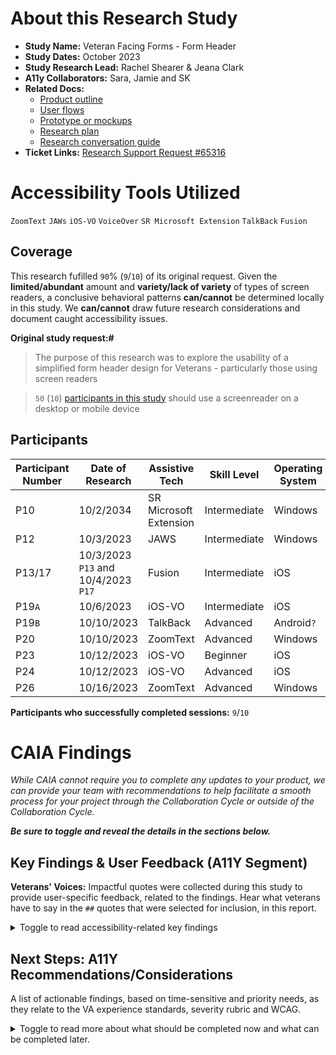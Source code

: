 # About this Research Study
- **Study Name:** Veteran Facing Forms - Form Header
- **Study Dates:** October 2023
- **Study Research Lead:** Rachel Shearer & Jeana Clark
- **A11y Collaborators:** Sara, Jamie and SK
- **Related Docs:**
    - [Product outline](https://github.com/department-of-veterans-affairs/VA.gov-team-forms/blob/main/research/2023-09-form-header-usability-testing/Product%20Outline.md)
    - [User flows](https://staging.va.gov/authorization-to-disclose-alternate/introduction)
    - [Prototype or mockups](https://staging.va.gov/authorization-to-disclose-alternate/introduction)
    - [Research plan](https://github.com/department-of-veterans-affairs/VA.gov-team-forms/blob/main/research/2023-09-form-header-usability-testing/research-plan.md)
    - [Research conversation guide](https://github.com/department-of-veterans-affairs/VA.gov-team-forms/blob/main/research/2023-09-form-header-usability-testing/conversation-guide.md)
- **Ticket Links:** [Research Support Request #65316](https://github.com/department-of-veterans-affairs/va.gov-team/issues/65316)

# Accessibility Tools Utilized
`ZoomText` `JAWs` `iOS-VO` `VoiceOver` `SR Microsoft Extension` `TalkBack` `Fusion` 

## Coverage
This research fufilled `90`% (`9`/`10`) of its original request. Given the **limited/abundant** amount and **variety/lack of variety** of types of screen readers, a conclusive behavioral patterns **can/cannot** be determined locally in this study. We **can/cannot** draw future research considerations and document caught accessibility issues.

**Original study request:#**
> The purpose of this research was to explore the usability of a simplified form header design for Veterans - particularly those using screen readers

> `50` (`10`) [participants in this study](https://github.com/department-of-veterans-affairs/VA.gov-team-forms/blob/main/research/2023-09-form-header-usability-testing/research-plan.md#:~:text=Assistive%20Technology%20(AT)) should use a screenreader on a desktop or mobile device

## Participants

| **Participant Number** | Date of Research | **Assistive Tech** | **Skill Level** | **Operating System** | **Browser** |**Device Type** |
|------------------------|------------------|--------------------|-----------------|----------------------|-------------|-------------|
| P10                        |        10/2/2034          |                    SR Microsoft Extension|    Intermediate             |        Windows              |     Edge        |          Desktop   |
| P12                       |         10/3/2023         |                 JAWS   |         Intermediate        |     Windows              |     Chrome        |          Desktop                  |             |             |
| P13/17                       |      10/3/2023 `P13` and 10/4/2023 `P17`          |        Fusion            |           Intermediate      |       iOS               |    Safari         |    iPad         |
| P19`A`                        |     10/6/2023             |               iOS-VO     |         Intermediate        |     iOS                 |         Safari    |      iPhone       |
| P19`B`                        |       10/10/2023           |       TalkBack             |    Advanced             |       Android`?`               |     Chrome        |    Mobile         |
| P20                       |     10/10/2023             |         ZoomText           |       Advanced          |     Windows                   |        Edge     |     Desktop        |
| P23                       |   10/12/2023               |         iOS-VO           |         Beginner        |           iOS           |       Safari      |  iPad           |
| P24                       |  10/12/2023                 |         iOS-VO           |          Advanced       |   iOS                   |     Safari        |        Tablet     |
| P26                       |     10/16/2023             |         ZoomText           |     Advanced            |       Windows               |    Chrome         | Desktop            |

**Participants who successfully completed sessions:** `9`/`10`

# CAIA Findings
_While CAIA cannot require you to complete any updates to your product, we can provide your team with recommendations to help facilitate a smooth process for your project through the Collaboration Cycle or outside of the Collaboration Cycle._

_**Be sure to toggle and reveal the details in the sections below.**_

## Key Findings & User Feedback (A11Y Segment)

**Veterans' Voices:** Impactful quotes were collected during this study to provide user-specific feedback, related to the findings. Hear what veterans have to say in the `##` quotes that were selected for inclusion, in this report.

<details><summary>Toggle to read accessibility-related key findings</summary>

### Finding 1: Stepper confusion & stage in the process
- **Users are confused as to where they are in the process, when they are still on the same [step #] of [#steps].**
    - > “Not sure how many pages I have left because it says 2 of 4, but I was on 2 of 4 already. Basically I have four pages, but I could be on 10 or 3. This would frustrate me. I think I am getting close to the end and these forms are tedious already. That would just annoy me more. I would be thinking I was thoroughly progressing but I am not.  I can't tell if I am in the beginning, middle or end, now. If I go back it will say 2 of 2.” - P10
    - <img width="381" alt="Step 2 of 4 Your Information" src="https://github.com/department-of-veterans-affairs/va.gov-team/assets/124186314/1d790878-2e2a-4084-a289-0bbd5d3b8cca">
    - > "We’re in chapter 2 (but not how many chapters there are). It doesn’t say how long this is going to take. The last page said ‘2 of 4,’ but this one didn’t." - P13
    - > "It was my understanding initially that there was one page per (chapter). Apparently there are multiple (pages) per chapter." - P20
    - > "I don’t have a clue." - P26, upon being asked _What if you wanted to see how many pages are in front of you?_ 
- **The progress bar wasn’t immediately findable/navigable by screen reader users.**
    - > "No…some forms give a percentage of how far along you are, but not any government forms." - P12, upon being asked _Any idea how you'd track your progress?_
    -  > "I just noticed that, there’s a progress bar on top." - P20
    -  > "Older VA forms had a percent bar that told me how far along I am. I don’t know if this form has a bar. If it does, I don’t know how to get to it." - P26
       - **Note**: This user used the Heading List to navigate through the form by heading. The progress bar does not appear in this list.
- **Its placement at the top made it difficult for keyboard-only users to refer to when further down the page.**
    - > "When you wanted me to see where I was in the form, I like where on the bottom, it’ll have a ‘meter’ - you’re 50% through. I don’t have to go all the way to the top to figure out ‘how far along am I?’ The meter is super-nice.” “Tabbing to the top to see where I am on the form (was frustrating)." - P13
- **The visual indicator was missing in high-contrast mode.**
- **Sighted users generally understood what the colors indicated, but felt that there could be more distinction between them.**
    - > "I saw the blue line change. There were two grays, dark blue and light blue and now there are light blue and gray." - P10
    - > "Dark bar has been completed, blue bar means it’s not completed yet. Gray bar is more forms to fill out." - P19B
    - P20 noted that it might be useful to change the progress bar colors to be more distinct from each other.
- **According to the USWDS:** A [step indicator](https://designsystem.digital.gov/components/step-indicator/) updates users on their progress through a multi-step process.
 - Place a heading directly below the step indicator. Each step needs an explicit heading. The step indicator segments (even with labels and counters) are not sufficient as a heading for a page or screen.
 - [Access additional details on this component](https://designsystem.digital.gov/components/step-indicator/#accessibility:~:text=the%20overall%20process.-,Accessibility,-Use%20semantic%20heading)
    - **Use semantic heading levels.** Though our default code uses an `<h4>`, use the correct heading level in your own implementation.
    - **Use `aria-label=”progress”`.** Placing this `aria-label` on the element with the class `usa-step-indicator` helps provide important context to screen readers.
    - **Use visually hidden text on labels.** Use visually hidden text make the completion status of each step explicit.
    - **Indicate the current step.** When using labeled segments, use `aria-current="true"` on the list item representing the current step.
    - **Hide unlabeled segments.** There is no content inside the segments when labels aren’t used, so it is safe to add `aria-hidden="true` to the element with the class name `usa-step-indicator__segments`.
    - [Review the Component in the VA.gov Design System](https://design.va.gov/components/form/progress-bar-segmented)

<hr>

### Finding 2: Form title and number helpful, when the user found it
- **If the user can access the form title/number, they clearly understand what form they're on.**
- **Users appreciated having the form title and number available to them.**
   - > "(using ctrl+Home)...gave me the title of the form" - P12
   - > "I really like that. You don’t always know the form number." - P13
    - > "I would go back to the previous page and double check the form number to confirm I am on the correct form." - P23
- **One screen reader user was unable to find/read the form title.**
   - P26 used the URL to try to figure out what form he was on. He navigated the page by tabbing, and was unable to access the form header by doing so.
   - When asked _If you had a magic wand, what would you page?_, he said he’d have the name and number of the form at the top of the page.


<hr>


### Finding 3: "Back" link wasn't easy to find; the "Continue" button worked well
-  **Up-top “back” link wasn’t obvious to users, and required a lot of tabbing/swiping to access from the bottom of the form.**
    - > "I don’t see a (back button) here, I’d probably hit shift+tab." - P12
    - P19A, who used an iPad, swiped up until she got to the in-form “Back” button, and tapped on it.
    - > "I assume I’d just fix it in the form…I don’t see an option to make a change..." he scrolls up, and sees the Back link. "Or I could use the back button." - P20
-  **Some users expected to see a “back” button below the question, next to “continue”.**
    - > "When you get to the bottom of the page, (it should have) “next page” and “previous page”. It’d be easier to navigate…rather than jumping around and hoping to find (the right spot)." - P12
- **Users said that the placement of the "Continue" button made sense.**
    - > "Continue (button) worked great" - P13
    - P24 mentioned that the continue button being right underneath the radio buttons was very helpful.
- **Some users used their browser's 'back' button to navigate through the form instead of the "Back" link.**


<hr>


### Finding 4: Users expected to be able to save their progress upon exiting the form.
- **Many users expected a “save” button to accompany the exit process. Most looked for a “save and continue” button, and felt frustrated when they couldn’t find one. We had to explain that it was unauthenticated.**
    - >  "I want it to tell me to save it. Most of the forms on the VA, you can’t save them…and have to start over." - P13, after tabbing to the "Exit" link
    - > "You’d scroll to the top and click 'save'...hmm, I don’t see a ‘save’. If you just exit you’ll lose all your information. I don’t see a tab that says ‘save and continue later." - P19B 
    - > "Well, it doesn’t suggest that I can save it, so I’d click on ‘Exit form'" - P20
     - > "At this point, this is where I would call my daughter or health advocate." - P23, when asked to exit the form and trying to find a “Save” button. 
     - > "I need to go to ‘Save and Continue,’ there’s usually a button at the bottom like that." - P26, who also noted that using a screen reader takes time and he "gets tired, sometimes wants to take a break." 

<hr>


### Finding 5: Users wanted to know if the form was being saved or not.
- > "Oh, just like Word." - P13, when we explained that the form would auto-save
- > "I don’t know if this form could be saved. I’ve never seen a form on the VA portal (that lets me save). Maybe it’s there and I didn’t see it." - P13
- > "I wouldn’t think the form was saved because there isn’t an information is saved alert." - P19
- > "Yes, at the bottom…You’re already trying to listen as a visually impaired section. As long as you can get to the end and save, it’s fine (each time before you hit continue)." - P19, when asked if they want to hear an "information saved" message
- > "Having a visual save option would help. Text that says ‘save’. I have a feeling you guys will probably (add that). And looking at the top of this page, you could put ‘save’ next to the ‘back’ and ‘exit’ buttons, and maybe make that a bit larger font." - P20

<hr>


### Finding 6: Some users ignored the "Exit" link completely.
- **Some users preferred to manually close the tab (alt + F4) to exit, rather than looking for an exit link.**
    - > What would you do to end this process? “Alt + F4.” What would that do? “Cancel it all out, get rid of it.” - P12
    - P26 said he’d leave the window open and open a new Chrome tab, then use alt+tab to go between the tabs. He’d also consider bookmarking the page to return to it later. 

<hr>


### Finding 7: The date of birth and social security number fields were challenging for some users.
- **Date of birth:**
    - > "I hate these things where you have to pick the month, but have to type the day and year…I expect the same thing (in each field)...it’s be much easier if you could just type in ‘05’ (for month), it’s simpler that way. I’m old and get confused easy…In MyHealtheVet, its numerical dates. It’d be much easier if it was the same all the way through." - P12
     - > "I don’t hear a number in my day. I hear month, and then day, but no numbers are going in. In the day I am trying to get a number in there." - P13
     - P23 mentioned that having to manually type in birthday was difficult and expected a drop down like how the month is.
     - P24: “Day” field was not announced after selecting a month. After typing in Day it automatically places focus to year input field. 
- **Social security number:**
    - P13 had an issue entering. They entered 9 numbers, but the didn’t group them by dashes properly, and got an error. 
    - > "3 input fields are easier than one long input field for social security. Long input field I forget how many numbers I type, also-  if I type in a long input field I would have to delete the whole number and start over again." - P20

<hr>


### Other pain points (not limited to this form)
#### Lack of Consistency Between Sites
- **Lack of consistency between VA.gov and MyHealtheVet, and other federal gov web platforms, causes confusion for AT users, who have to “re-learn” on each new site.**
    - > "These are all government websites. I know you’re looking for different things on different government websites, but they should at least be able to make certain parts of it standard so you don’t have to try to guess." - P26
      
#### Completion Time Not Inclusive
-  **On intro page, time to completion is for able, sighted users, and doesn’t given an approximation for AT users.**
    - > "Says it’ll take 5 minutes (for sighted users); would be 15 or 20 minutes for me. I can get through it, but that’s because the questions are really easy." - P13
#### Tabbing with Screen Readers; Users Miss Valuable Content
- **Beginner and intermediate screen reader users tend to be “tabbers” - using tab to navigate between interactive elements. This has the effect of lots of text NOT being read out loud, when text isn't focusable (think paragraphs, unlinked headings, etc.)**
    - > "My reader stops. Why did my reader just stop? If I hit tab, it takes me to the next session, so I miss the whole rest of it." - P13
#### Two-Factor Authentication Interactions for AT Users
- **2FA adds a lot of interactions that an AT users has to go through.**
    - **It can be difficult for them. And the authentication process is cumbersome for Vets who don’t have the required IDs.**
        - > "Sometimes I get stuck with logging in. I’ve noticed that the login process for VA.gov and eBenefits has more (requirements)...it takes longer to get in. It can be kind of a hassle." - P19
        - > "I bet most vets aren’t using VA.gov, because you have to upload (documents) and the verification process. If you could come up with another process to verify rather than text..." - P20  

</details>

## Next Steps: A11Y Recommendations/Considerations
A list of actionable findings, based on time-sensitive and priority needs, as they relate to the VA experience standards, severity rubric and WCAG.

<details><summary>Toggle to read more about what should be completed now and what can be completed later.</summary>
<br>

<hr>

`These need added to the below section.`

- [x] `Added to Complete Later` ~To account for "tabbers," or people who only use tab to navigate through a page, you might want to give focus to the form title/number and the progress bar.~
- [ ] `Needs Added Below` "Chapter" was confusing. Consider testing "section" or "part" for clarity. Consider using percentages as well.
- [ ] `Needs Added Below`Most users expected to find a "back / continue" button pattern below the form field. The "back" link on top wasn't easily found. Consider going back to the two-button pattern.
- [ ] `Needs Added Below`Many users assumed that their data would be saved unless we informed them otherwise.
- [ ] `Needs Added Below`For unauthenticated users, make sure it's clear that the data isn't being saved. An alert upon exit, alert box on the unauth intro page, or similar.
- [ ] `Needs Added Below`We didn't get to see the authenticated experience, but users expected a "Save" button or a "Save and continue" button below the form fields. We recommend using a pattern like that.

`These need added to the below section.`

**Recommendations for the DST:**
- [x] `Added to Complete Later`The date field is really hard for AT users to get through. This field needs to be revised so that the input types are consistent. Would need testing, but I’m guessing that a single input field would be easiest.
- [ ] `Needs Added Below`For the social security field, perhaps we can improve on the validation? Is there a way that the user could enter their SSN and have it submit, even if the dash groupings are incorrect (instead of XXX-XX-XXXX, they type XXX-XXX-XXX)? Or would having 3 input fields (1 per grouping) be more usable? One user suggested it would be, but would need to test.

<hr>

### Complete Now
#### ISSUE ITEM NAME GOES HERE
- Issue Description: 
- Desired Outcome:
- Experience standard:`Category #` `Issue #`
- Defect:`Launch Blocking`
- Impact Area: `A11y` `Content` and/or `IA`
- Appears on: `Experience Standards` `WCAG` `Common Issues`
- WCAG: `#.# Link to WCAG`
### Complete Soon
#### ISSUE ITEM NAME GOES HERE
- Issue Description: 
- Desired Outcome:
- Experience standard:`Category #` `Issue #`
- Defect:`Depends`
- Impact Area: `A11y` `Content` and/or `IA`
- Appears on: `Experience Standards` `WCAG` `Common Issues`
- WCAG: `#.# Link to WCAG`
### Complete Later
#### Finding 1: Stepper confusion & stage in the process
- **Issue Description:** UI components do not initiate a change of context when they receive user input. The form screen changes, but the users sees they are on step 2 of 4, regardless.
- **Desired Outcome:** Communicate progress to the user in a predictable and understandable nature.
- **Experience standards:** `Category 11` `Issue 13` [link to standard](https://depo-platform-documentation.scrollhelp.site/collaboration-cycle/va-gov-experience-standards#:~:text=13-,WCAG%20SC%203.2.2_A,-x)
- **Defect:** `Not Blocking`
- **Impact Area:** `A11y`
- **Appears on:** `Experience Standards` `WCAG`
- **WCAG:** `3.2.2` 
#### Other Painpoints: Tabbing
- **Issue Description:** Tabbing with Screen Readers; Users Miss Valuable Content
- **Desired Outcome:** To account for "tabbers," or people who only use tab to navigate through a page, you might want to give focus to the form title/number and the progress bar.
- **Experience standards:** `Category 11` `Issue 22` [link to standard]([xxxx](https://depo-platform-documentation.scrollhelp.site/collaboration-cycle/va-gov-experience-standards#:~:text=22-,WCAG%20SC%204.1.3_AA,-x))
    - Alert and status messages aren't announced without receiving focus.
- **Defect:** `Not Blocking`
- **Impact Area:** `A11y`
- **Appears on:** `Experience Standards` `WCAG`
- **WCAG:** `4.1.3` [WCAG 4.1.3](https://www.w3.org/WAI/WCAG21/quickref/#status-messages)

### Future Items to Consider
#### Date field group
- **Issue Description:** While the date picker meets [USWDS standards](https://designsystem.digital.gov/components/memorable-date/), in this study, we found that the date field was hard for users to use due to the inconsistency between the types of fields within the date group (a dropdown and two text inputs). One user suggested having a single text input; another suggested all dropdowns.
- **Desired Outcome:** We would like to confirm that this field group is optimal for assistive tech users via user testing. Please put this on your radar.
- **Defect:** `Not Blocking`
- **Impact Area:** `A11y`

</details>
